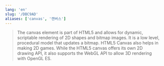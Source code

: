```yaml
---
lang: 'en'
slug: '/DBC9AD'
aliases: ['canvas', '캔버스']
---
```


> The canvas element is part of HTML5 and allows for dynamic, scriptable rendering of 2D shapes and bitmap images. It is a low level, procedural model that updates a bitmap. HTML5 Canvas also helps in making 2D games. While the HTML5 canvas offers its own 2D drawing API, it also supports the WebGL API to allow 3D rendering with OpenGL ES.

<head>
  <html lang="en-US"/>
</head>

